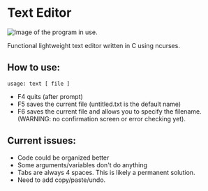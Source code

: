 Text Editor
===========

![Image of the program in use.](res/text.bmp)

Functional lightweight text editor written in C using ncurses.

## How to use:

    usage: text [ file ]

* F4 quits (after prompt)
* F5 saves the current file (untitled.txt is the default name)
* F6 saves the current file and allows you to specify the filename.
(WARNING: no confirmation screen or error checking yet).

## Current issues:

* Code could be organized better
* Some arguments/variables don't do anything
* Tabs are always 4 spaces.  This is likely a permanent solution.
* Need to add copy/paste/undo.
